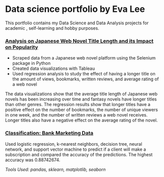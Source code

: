 # Data science portfolio by Eva Lee
This portfolio contains my Data Science and Data Analysis projects for academic , self-learning and hobby purposes.

### [Analysis on Japanese Web Novel Title Length and its Impact on Popularity](https://github.com/fangevalee/Portfolio/blob/d25679e3a21943a2d48d898cd05cc98658f239f3/WebNovel/WebNovelAnalysis.md)
* Scraped data from a Japanese web novel platform using the Selenium package in Python
* Created data visualizations with Tableau
* Used regression analysis to study the effect of having a longer title on the amount of views, bookmarks, written reviews, and average rating of a web novel<br>

The data visualizations show that the average title length of Japanese web novels has been increasing over time and fantasy novels have longer titles than other genres.
The regression results show that longer titles have a positive effect on the number of bookmarks, the number of unique viewers in one week, and the number of written reviews a web novel receives. Longer titles also have a negative effect on the average rating of the novel.<br>


### [Classification: Bank Marketing Data](https://github.com/fangevalee/Portfolio/blob/main/notebook/Bank%20Marketing.ipynb) 
Used logistic regression, k-nearest neighbors, decision tree, neural network, and support vector machine to predict if a client will make a subscription and compared the accuracy of the predictions. The highest accuracy was 0.88742674.<br>

*Tools Used: pandas, sklearn, matplotlib, seaborn*


